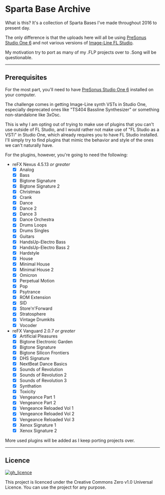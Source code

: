 # Sparta Base Archive

What is this? It's a collection of Sparta Bases I've made throughout 2016 to present day.

The only difference is that the uploads here will all be using [PreSonus Studio One 6](https://www.presonus.com/en/studio-one.html?rdl=true) and not various versions of [Image-Line FL Studio](https://www.image-line.com/fl-studio).

My motivation try to port as many of my .FLP projects over to .Song will be questionable.

---

## Prerequisites

For the most part, you'll need to have [PreSonus Studio One 6](https://www.presonus.com/en/studio-one.html?rdl=true) installed on your computer.

The challenge comes in getting Image-Line synth VSTs in Studio One, especially deprecated ones like "TS404 Bassline Synthesizer" or something non-standalone like 3xOsc.

This is why I am opting out of trying to make use of plugins that you can't use outside of FL Studio, and I would rather not make use of "FL Studio as a VSTi" in Studio One, which already requires you to have FL Studio installed. I'll simply try to find plugins that mimic the behavior and style of the ones we can't naturally have.

For the plugins, however, you're going to need the following:

- reFX Nexus 4.5.13 _or greater_
  - [x] Analog
  - [x] Bass
  - [x] Bigtone Signature
  - [x] Bigtone Signature 2
  - [x] Christmas
  - [x] Crank
  - [x] Dance
  - [x] Dance 2
  - [x] Dance 3
  - [x] Dance Orchestra
  - [x] Drums Loops
  - [x] Drums Singles
  - [x] Guitars
  - [x] HandsUp-Electro Bass
  - [x] HandsUp-Electro Bass 2
  - [x] Hardstyle
  - [x] House
  - [x] Minimal House
  - [x] Minimal House 2
  - [x] Omicron
  - [x] Perpetual Motion
  - [x] Pop
  - [x] Psytrance
  - [x] ROM Extension
  - [x] SID
  - [x] Store'n'Forward
  - [x] Stratosphere
  - [x] Vintage Drumkits
  - [x] Vocoder
- reFX Vanguard 2.0.7 _or greater_
  - [x] Artificial Pleasures
  - [x] Bigtone Electronic Garden
  - [x] Bigtone Signature
  - [x] Bigtone Silicon Frontiers
  - [x] DHS Signature
  - [x] NextBeat Dance Basics
  - [x] Sounds of Revolution
  - [x] Sounds of Revolution 2
  - [x] Sounds of Revolution 3
  - [x] Synthation
  - [x] Toxicity
  - [x] Vengeance Part 1
  - [x] Vengeance Part 2
  - [x] Vengeance Reloaded Vol 1
  - [x] Vengeance Reloaded Vol 2
  - [x] Vengeance Reloaded Vol 3
  - [x] Xenox Signature 1
  - [x] Xenox Signature 2

More used plugins will be added as I keep porting projects over.

---

## Licence

[![gh_licence](https://img.shields.io/github/license/Kawaxte/sparta-base-archive?logo=github&style=for-the-badge)](LICENSE)

This project is licenced under the Creative Commons Zero v1.0 Universal Licence. You can use the project for any purpose.
